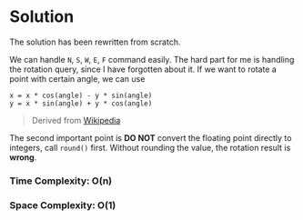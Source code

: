 # Solution

The solution has been rewritten from scratch.

We can handle `N`, `S`, `W`, `E`, `F` command easily. The hard part for me is handling the rotation query, since I have forgotten about it. If we want to rotate a point with certain angle, we can use

```
x = x * cos(angle) - y * sin(angle)
y = x * sin(angle) + y * cos(angle)
```

> Derived from [Wikipedia](https://en.wikipedia.org/wiki/Rotations_and_reflections_in_two_dimensions)

The second important point is **DO NOT** convert the floating point directly to integers, call `round()` first. Without rounding the value, the rotation result is **wrong**.

### Time Complexity: O(n)
### Space Complexity: O(1)